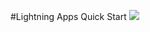 #Lightning Apps Quick Start
<img src="http://f.st-hatena.com/images/fotolife/t/tyoshikawa1106/20141031/20141031164541.png" />
